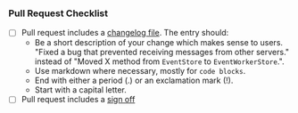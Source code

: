 ### Pull Request Checklist

* [ ] Pull request includes a [changelog file](https://github.com/matrix-org/synapse/blob/master/CONTRIBUTING.md#changelog). The entry should:
  - Be a short description of your change which makes sense to users. "Fixed a bug that prevented receiving messages from other servers." instead of "Moved X method from `EventStore` to `EventWorkerStore`.".
  - Use markdown where necessary, mostly for `code blocks`.
  - End with either a period (.) or an exclamation mark (!).
  - Start with a capital letter.
* [ ] Pull request includes a [sign off](https://github.com/matrix-org/synapse/blob/master/CONTRIBUTING.md#sign-off)
